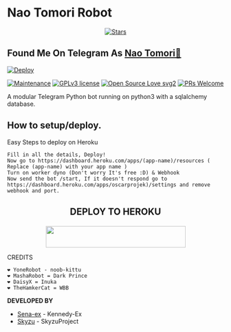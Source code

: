<h1>Nao Tomori Robot</h1>
<p align="center">
    <a href="https://github.com/Skyzu/NaoRobot/stargazers"><img src="https://img.shields.io/github/stars/Skyzu/NaoRobot?label=Stars&style=flat-square&logo=github&color=F10070" alt="Stars" /></a>
</p>

## Found Me On Telegram As [Nao Tomori🌼](https://t.me/GwMuluAjg)

[![Deploy](https://telegra.ph/file/89a3c8ffa4283178e99a8.jpg)](https://heroku.com/deploy?template=https://github.com/oscarprojek/OSCAR-ROBOT.git)

[![Maintenance](https://img.shields.io/badge/Maintained%3F-yes-green.svg)](https://GitHub.com/Naereen/StrapDown.js/graphs/commit-activity) [![GPLv3 license](https://img.shields.io/badge/License-GPLv3-blue.svg)](https://perso.crans.org/besson/LICENSE.html) [![Open Source Love svg2](https://badges.frapsoft.com/os/v2/open-source.svg?v=103)](https://github.com/ellerbrock/open-source-badges/) [![PRs Welcome](https://img.shields.io/badge/PRs-welcome-brightgreen.svg?style=flat-square)](https://makeapullrequest.com)

A modular Telegram Python bot running on python3 with a sqlalchemy database.

## How to setup/deploy.
Easy Steps to deploy on Heroku </summary>

```
Fill in all the details, Deploy!
Now go to https://dashboard.heroku.com/apps/(app-name)/resources ( Replace (app-name) with your app name )
Turn on worker dyno (Don't worry It's free :D) & Webhook
Now send the bot /start, If it doesn't respond go to https://dashboard.heroku.com/apps/oscarprojek)/settings and remove webhook and port.
```

## <p align="center">DEPLOY TO HEROKU</p>
<p align="center"><a href="https://heroku.com/deploy?template=https://github.com/oscarprojek/OSCAR-ROBOT.git">
  <img src="https://img.shields.io/badge/Deploy%20To%20Heroku-aqua?style=flat&logo=heroku" width="325" height="50.100" /></a></p>


CREDITS
```
❤️ YoneRobot - noob-kittu
❤️ MashaRobot = Dark Prince 
❤️ DaisyX = Inuka
❤️ TheHamkerCat = WBB
```


**DEVELOPED BY**
* [Sena-ex](https://github.com/kennedy-ex) - Kennedy-Ex
* [Skyzu](https://github.com/Skyzu) - SkyzuProject
